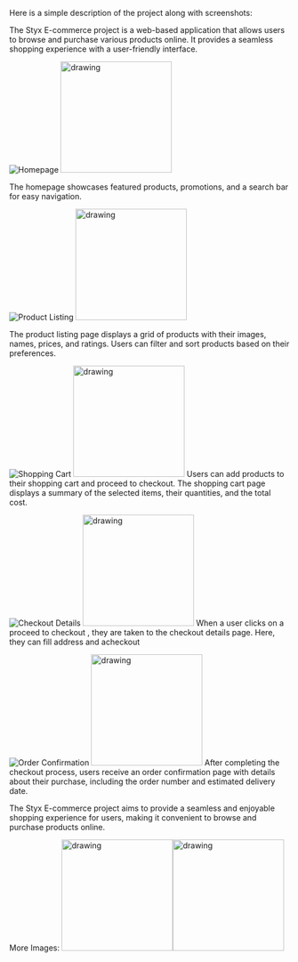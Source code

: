 Here is a simple description of the project along with screenshots:

The Styx E-commerce project is a web-based application that allows users to browse and purchase various products online. It provides a seamless shopping experience with a user-friendly interface.

![Homepage](./src/assets/screenshots/ss1.png)
<img src="./src/assets/screenshots/ss7.png" alt="drawing" style="width:200px;"/>

The homepage showcases featured products, promotions, and a search bar for easy navigation.

![Product Listing](./src/assets/screenshots/ss3.png)
<img src="./src/assets/screenshots/ss10.png" alt="drawing" style="width:200px;"/>

The product listing page displays a grid of products with their images, names, prices, and ratings. Users can filter and sort products based on their preferences.

![Shopping Cart](./src/assets/screenshots/ss4.png)
<img src="./src/assets/screenshots/ss13.png" alt="drawing" style="width:200px;"/>
Users can add products to their shopping cart and proceed to checkout. The shopping cart page displays a summary of the selected items, their quantities, and the total cost.

![Checkout Details](./src/assets/screenshots/ss5.png)
<img src="./src/assets/screenshots/ss14.png" alt="drawing" style="width:200px;"/>
When a user clicks on a proceed to checkout , they are taken to the checkout details page. Here, they can fill address and acheckout

![Order Confirmation](./src/assets/screenshots/ss6.png)
<img src="./src/assets/screenshots/ss15.png" alt="drawing" style="width:200px;"/>
After completing the checkout process, users receive an order confirmation page with details about their purchase, including the order number and estimated delivery date.

The Styx E-commerce project aims to provide a seamless and enjoyable shopping experience for users, making it convenient to browse and purchase products online.

More Images:
<img src="./src/assets/screenshots/ss8.png" alt="drawing" style="width:200px;"/><img src="./src/assets/screenshots/ss9.png" alt="drawing" style="width:200px;"/>
